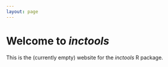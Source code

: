 ```yaml
---
layout: page
---
```


# Welcome to *inctools*

This is the (currently empty) website for the *inctools* R package.
